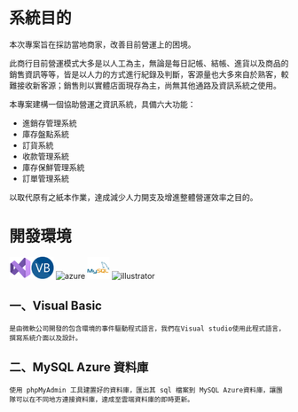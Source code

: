 系統目的
===
本次專案旨在採訪當地商家，改善目前營運上的困境。

此商行目前營運模式大多是以人工為主，無論是每日記帳、結帳、進貨以及商品的銷售資訊等等，皆是以人力的方式進行紀錄及判斷，客源量也大多來自於熟客，較難接收新客源；銷售則以實體店面現存為主，尚無其他通路及資訊系統之使用。

本專案建構一個協助營運之資訊系統，具備六大功能：

* 進銷存管理系統
* 庫存盤點系統
* 訂貨系統
* 收款管理系統
* 庫存保鮮管理系統
* 訂單管理系統

以取代原有之紙本作業，達成減少人力開支及增進整體營運效率之目的。

開發環境
===
<p align="left"> <img src="picture/Visual_Studio_Icon_2022.svg.png" alt="vb" width="40" height="40"/><img src="picture/vb_icon.png" alt="vb" width="40" height="40"/> <img src="https://www.vectorlogo.zone/logos/microsoft_azure/microsoft_azure-icon.svg" alt="azure" width="40" height="40"/> <img src="https://raw.githubusercontent.com/devicons/devicon/master/icons/mysql/mysql-original-wordmark.svg" alt="mysql" width="40" height="40"/> <img src="https://www.vectorlogo.zone/logos/adobe_illustrator/adobe_illustrator-icon.svg" alt="illustrator" width="40" height="40"/>  </p>

一、Visual Basic
---
    是由微軟公司開發的包含環境的事件驅動程式語言，我們在Visual studio使用此程式語言，撰寫系統介面以及設計。
  
二、MySQL Azure 資料庫
---
    使用 phpMyAdmin 工具建置好的資料庫，匯出其 sql 檔案到 MySQL Azure資料庫，讓團隊可以在不同地方連接資料庫，達成至雲端資料庫的即時更新。
